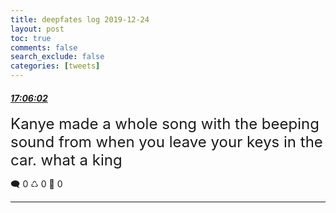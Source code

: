 ```yaml
---
title: deepfates log 2019-12-24
layout: post
toc: true
comments: false
search_exclude: false
categories: [tweets]
---
```



#### <a href = "https://twitter.com/deepfates/status/1209626317748101122">*17:06:02*</a>

<font size="5">Kanye made a whole song with the beeping sound from when you leave your keys in the car. what a king</font>



🗨️ 0 ♺ 0 🤍  0   

---
    
            

